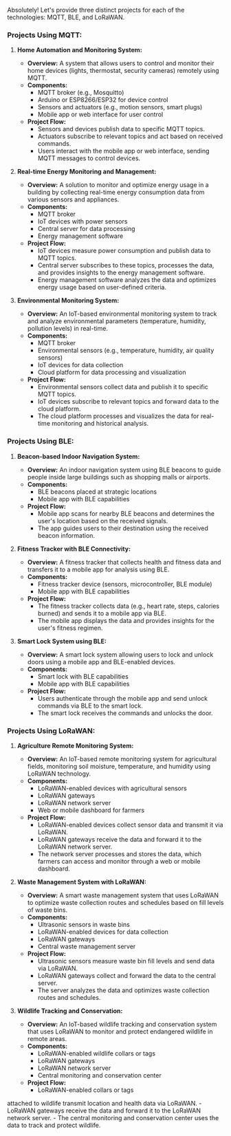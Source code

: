 Absolutely! Let's provide three distinct projects for each of the technologies: MQTT, BLE, and LoRaWAN.

### Projects Using MQTT:

1. **Home Automation and Monitoring System:**
   - **Overview:** A system that allows users to control and monitor their home devices (lights, thermostat, security cameras) remotely using MQTT.
   - **Components:**
     - MQTT broker (e.g., Mosquitto)
     - Arduino or ESP8266/ESP32 for device control
     - Sensors and actuators (e.g., motion sensors, smart plugs)
     - Mobile app or web interface for user control
   - **Project Flow:**
     - Sensors and devices publish data to specific MQTT topics.
     - Actuators subscribe to relevant topics and act based on received commands.
     - Users interact with the mobile app or web interface, sending MQTT messages to control devices.

2. **Real-time Energy Monitoring and Management:**
   - **Overview:** A solution to monitor and optimize energy usage in a building by collecting real-time energy consumption data from various sensors and appliances.
   - **Components:**
     - MQTT broker
     - IoT devices with power sensors
     - Central server for data processing
     - Energy management software
   - **Project Flow:**
     - IoT devices measure power consumption and publish data to MQTT topics.
     - Central server subscribes to these topics, processes the data, and provides insights to the energy management software.
     - Energy management software analyzes the data and optimizes energy usage based on user-defined criteria.

3. **Environmental Monitoring System:**
   - **Overview:** An IoT-based environmental monitoring system to track and analyze environmental parameters (temperature, humidity, pollution levels) in real-time.
   - **Components:**
     - MQTT broker
     - Environmental sensors (e.g., temperature, humidity, air quality sensors)
     - IoT devices for data collection
     - Cloud platform for data processing and visualization
   - **Project Flow:**
     - Environmental sensors collect data and publish it to specific MQTT topics.
     - IoT devices subscribe to relevant topics and forward data to the cloud platform.
     - The cloud platform processes and visualizes the data for real-time monitoring and historical analysis.

### Projects Using BLE:

1. **Beacon-based Indoor Navigation System:**
   - **Overview:** An indoor navigation system using BLE beacons to guide people inside large buildings such as shopping malls or airports.
   - **Components:**
     - BLE beacons placed at strategic locations
     - Mobile app with BLE capabilities
   - **Project Flow:**
     - Mobile app scans for nearby BLE beacons and determines the user's location based on the received signals.
     - The app guides users to their destination using the received beacon information.

2. **Fitness Tracker with BLE Connectivity:**
   - **Overview:** A fitness tracker that collects health and fitness data and transfers it to a mobile app for analysis using BLE.
   - **Components:**
     - Fitness tracker device (sensors, microcontroller, BLE module)
     - Mobile app with BLE capabilities
   - **Project Flow:**
     - The fitness tracker collects data (e.g., heart rate, steps, calories burned) and sends it to a mobile app via BLE.
     - The mobile app displays the data and provides insights for the user's fitness regimen.

3. **Smart Lock System using BLE:**
   - **Overview:** A smart lock system allowing users to lock and unlock doors using a mobile app and BLE-enabled devices.
   - **Components:**
     - Smart lock with BLE capabilities
     - Mobile app with BLE capabilities
   - **Project Flow:**
     - Users authenticate through the mobile app and send unlock commands via BLE to the smart lock.
     - The smart lock receives the commands and unlocks the door.

### Projects Using LoRaWAN:

1. **Agriculture Remote Monitoring System:**
   - **Overview:** An IoT-based remote monitoring system for agricultural fields, monitoring soil moisture, temperature, and humidity using LoRaWAN technology.
   - **Components:**
     - LoRaWAN-enabled devices with agricultural sensors
     - LoRaWAN gateways
     - LoRaWAN network server
     - Web or mobile dashboard for farmers
   - **Project Flow:**
     - LoRaWAN-enabled devices collect sensor data and transmit it via LoRaWAN.
     - LoRaWAN gateways receive the data and forward it to the LoRaWAN network server.
     - The network server processes and stores the data, which farmers can access and monitor through a web or mobile dashboard.

2. **Waste Management System with LoRaWAN:**
   - **Overview:** A smart waste management system that uses LoRaWAN to optimize waste collection routes and schedules based on fill levels of waste bins.
   - **Components:**
     - Ultrasonic sensors in waste bins
     - LoRaWAN-enabled devices for data collection
     - LoRaWAN gateways
     - Central waste management server
   - **Project Flow:**
     - Ultrasonic sensors measure waste bin fill levels and send data via LoRaWAN.
     - LoRaWAN gateways collect and forward the data to the central server.
     - The server analyzes the data and optimizes waste collection routes and schedules.

3. **Wildlife Tracking and Conservation:**
   - **Overview:** An IoT-based wildlife tracking and conservation system that uses LoRaWAN to monitor and protect endangered wildlife in remote areas.
   - **Components:**
     - LoRaWAN-enabled wildlife collars or tags
     - LoRaWAN gateways
     - LoRaWAN network server
     - Central monitoring and conservation center
   - **Project Flow:**
     - LoRaWAN-enabled collars or tags

 attached to wildlife transmit location and health data via LoRaWAN.
     - LoRaWAN gateways receive the data and forward it to the LoRaWAN network server.
     - The central monitoring and conservation center uses the data to track and protect wildlife.